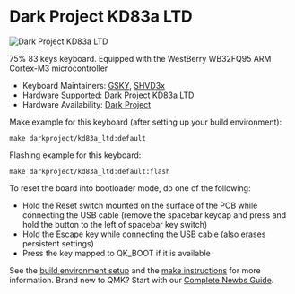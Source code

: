 # Dark Project KD83a LTD

![Dark Project KD83a LTD](https://i.postimg.cc/8P19PhLL/KD83a-LTD.png)

75% 83 keys keyboard. Equipped with the WestBerry WB32FQ95 ARM Cortex-M3 microcontroller

* Keyboard Maintainers: [GSKY](https://github.com/gksygithub), [SHVD3x](https://github.com/SHVD3x)
* Hardware Supported: Dark Project KD83a LTD
* Hardware Availability: [Dark Project](https://darkproject.ru)

Make example for this keyboard (after setting up your build environment):

    make darkproject/kd83a_ltd:default

Flashing example for this keyboard:

    make darkproject/kd83a_ltd:default:flash

To reset the board into bootloader mode, do one of the following:

* Hold the Reset switch mounted on the surface of the PCB while connecting the USB cable (remove the spacebar keycap and press and hold the button to the left of spacebar key switch)
* Hold the Escape key while connecting the USB cable (also erases persistent settings)
* Press the key mapped to QK_BOOT if it is available

See the [build environment setup](https://docs.qmk.fm/#/getting_started_build_tools) and the [make instructions](https://docs.qmk.fm/#/getting_started_make_guide) for more information. Brand new to QMK? Start with our [Complete Newbs Guide](https://docs.qmk.fm/#/newbs).
